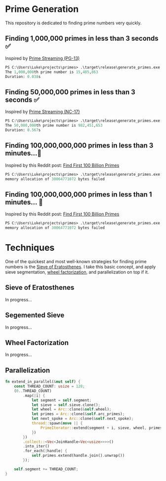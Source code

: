 # Prime Generation
This repository is dedicated to finding prime numbers very quickly.

## Finding 1,000,000 primes in less than 3 seconds ✅
Inspired by [Prime Streaming (PG-13)](https://www.codewars.com/kata/prime-streaming-pg-13/)
```ps
PS C:\Users\Luke\projects\primes> .\target\release\generate_primes.exe 1000000
The 1,000,000th prime number is 15,485,863
Duration: 0.038s
```
## Finding 50,000,000 primes in less than 3 seconds ✅
Inspired by [Prime Streaming (NC-17)](https://www.codewars.com/kata/prime-streaming-nc-17/)
```ps
PS C:\Users\Luke\projects\primes> .\target\release\generate_primes.exe 50000000
The 50,000,000th prime number is 982,451,653
Duration: 0.567s
```
## Finding 100,000,000,000 primes in less than 3 minutes...🔲
Inspired by this Reddit post: [Find First 100 Billion Primes](https://www.reddit.com/r/learnprogramming/comments/du8bii/find_first_100_billion_primes/)
```ps
PS C:\Users\Luke\projects\primes> .\target\release\generate_primes.exe 100000000000
memory allocation of 30064771072 bytes failed
```
## Finding 100,000,000,000 primes in less than 1 minutes... 🔲 
Inspired by this Reddit post: [Find First 100 Billion Primes](https://www.reddit.com/r/learnprogramming/comments/du8bii/find_first_100_billion_primes/)
```ps
PS C:\Users\Luke\projects\primes> .\target\release\generate_primes.exe 100000000000
memory allocation of 30064771072 bytes failed
```

# Techniques
One of the quickest and most well-known strategies for finding prime numbers is the [Sieve of Eratosthenes](https://en.wikipedia.org/wiki/Sieve_of_Eratosthenes). I take this basic concept, and apply sieve segmentation, [wheel factorization](https://en.wikipedia.org/wiki/Wheel_factorization), and parallelization on top if it.
## Sieve of Eratosthenes
In progress...
## Segemented Sieve
In progress...
## Wheel Factorization
In progress...
## Parallelization
```rust
fn extend_in_parallel(&mut self) {
    const THREAD_COUNT: usize = 128;
    (0..THREAD_COUNT)
        .map(|i| {
            let segment = self.segment;
            let sieve = self.sieve.clone();
            let wheel = Arc::clone(&self.wheel);
            let primes = Arc::clone(&self.arc_primes);
            let next_spoke = Arc::clone(&self.next_spoke);
            thread::spawn(move || {
                PrimeIterator::extend(segment + i, sieve, wheel, primes, next_spoke)
            })
        })
        .collect::<Vec<JoinHandle<Vec<usize>>>>()
        .into_iter()
        .for_each(|handle| {
            self.primes.extend(handle.join().unwrap())
        });

    self.segment += THREAD_COUNT;
}
```
